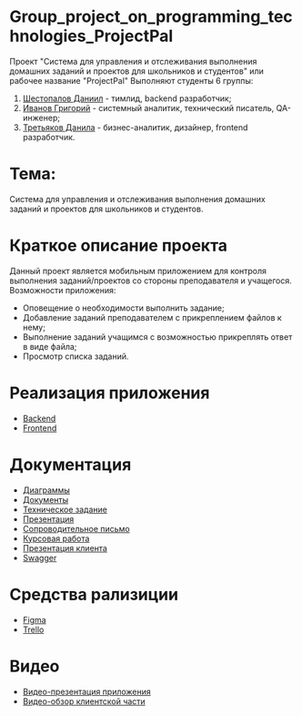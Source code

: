 # Group_project_on_programming_technologies_ProjectPal
Проект "Система для управления и отслеживания выполнения домашних заданий и проектов для школьников и студентов" или рабочее название "ProjectPal"
Выполняют студенты 6 группы:
  1. [Шестопалов Даниил](https://github.com/daniilShestopalov) - тимлид, backend разработчик;
  2. [Иванов Григорий](https://github.com/ImMortalUser) - системный аналитик, технический писатель, QA-инженер;
  3. [Третьяков Данила](https://github.com/Ertnad) - бизнес-аналитик, дизайнер, frontend разработчик.
# Тема:
Система для управления и отслеживания выполнения домашних заданий и проектов для школьников и студентов.
# Краткое описание проекта
Данный проект является мобильным приложением для контроля выполнения заданий/проектов со стороны преподавателя и учащегося. Возможности приложения:
- Оповещение о необходимости выполнить задание;
- Добавление заданий преподавателем с прикреплением файлов к нему;
- Выполнение заданий учащимся с возможностью прикреплять ответ в виде файла;
- Просмотр списка заданий.
# Реализация приложения
- [Backend](https://github.com/daniilShestopalov/Group_project_on_programming-_technologies-ProjectPal-/tree/main/Backend)
- [Frontend](https://github.com/daniilShestopalov/Group_project_on_programming-_technologies-ProjectPal-/tree/main/Frontend)
# Документация
- [Диаграммы](https://github.com/daniilShestopalov/Group_project_on_programming-_technologies-ProjectPal-/tree/main/Diagrams)
- [Документы](https://github.com/daniilShestopalov/Group_project_on_programming-_technologies-ProjectPal-/tree/main/Documents)
- [Техническое задание](https://github.com/daniilShestopalov/Group_project_on_programming-_technologies-ProjectPal-/blob/main/Documents/TZ.pdf)
- [Презентация](https://github.com/daniilShestopalov/Group_project_on_programming-_technologies-ProjectPal-/blob/main/Documents/%D0%9F%D1%80%D0%B5%D0%B7%D0%B5%D0%BD%D1%82%D0%B0%D1%86%D0%B8%D1%8F%20ProjectPal.pptx)
- [Сопроводительное письмо](https://github.com/daniilShestopalov/Group_project_on_programming-_technologies-ProjectPal-/blob/main/Documents/%D0%A1%D0%BE%D0%BF%D1%80%D0%BE%D0%B2%D0%BE%D0%B4%D0%B8%D1%82%D0%B5%D0%BB%D1%8C%D0%BD%D0%BE%D0%B5%20%D0%BF%D0%B8%D1%81%D1%8C%D0%BC%D0%BE.pdf)
- [Курсовая работа](https://github.com/daniilShestopalov/Group_project_on_programming-_technologies-ProjectPal-/blob/main/Documents/%D0%9A%D1%83%D1%80%D1%81%D0%BE%D0%B2%D0%B0%D1%8F/%D0%9A%D1%83%D1%80%D1%81%D0%BE%D0%B2%D0%BE%D0%B9-%D0%BF%D1%80%D0%BE%D0%B5%D0%BA%D1%82.pdf)
- [Презентация клиента](https://github.com/daniilShestopalov/Group_project_on_programming-_technologies-ProjectPal-/blob/main/Documents/%D0%9E%D0%B1%D0%B7%D0%BE%D1%80%20%D0%BA%D0%BB%D0%B8%D0%B5%D0%BD%D1%82%D0%B0%20ProjectPal.pptx)
- [Swagger](http://5.187.83.11:8080/swagger-ui/index.html)
# Средства рализиции
- [Figma](https://www.figma.com/file/S7XxRPfQKmesjIxc8riuUV/ProjectPal?type=design&node-id=0%3A1&mode=design&t=DXrIDECJ5bJ7ee6C-1)
- [Trello](https://trello.com/invite/b/gXJcIMx4/ATTI2618eef655ef09bb2d0c8ff3fc2abc842EF5F6AA/приложение-projectpal)
# Видео
- [Видео-презентация приложения](https://youtu.be/7BYRHDHmcSs)
- [Видео-обзор клиентской части](https://youtu.be/yq_ubeAi_IM)

